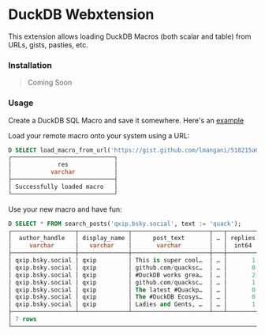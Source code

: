 # DuckDB Webxtension

This extension allows loading DuckDB Macros (both scalar and table) from URLs, gists, pasties, etc.

### Installation

> Coming Soon

### Usage
Create a DuckDB SQL Macro and save it somewhere. Here's an [example](https://gist.github.com/lmangani/518215a68e674ac662537d518799b893)

Load your remote macro onto your system using a URL: 

```sql
D SELECT load_macro_from_url('https://gist.github.com/lmangani/518215a68e674ac662537d518799b893/raw/5f305480fdd7468f4ecda3686011bab8e8e711bf/bsky.sql') as res;
┌─────────────────────────────┐
│             res             │
│           varchar           │
├─────────────────────────────┤
│ Successfully loaded macro   │
└─────────────────────────────┘
```

Use your new macro and have fun: 

```sql
D SELECT * FROM search_posts('qxip.bsky.social', text := 'quack');
┌──────────────────┬──────────────┬──────────────────────┬───┬─────────┬─────────┬───────┬────────┐
│  author_handle   │ display_name │      post_text       │ … │ replies │ reposts │ likes │ quotes │
│     varchar      │   varchar    │       varchar        │   │  int64  │  int64  │ int64 │ int64  │
├──────────────────┼──────────────┼──────────────────────┼───┼─────────┼─────────┼───────┼────────┤
│ qxip.bsky.social │ qxip         │ This is super cool…  │ … │       1 │       0 │     1 │      0 │
│ qxip.bsky.social │ qxip         │ github.com/quacksc…  │ … │       0 │       1 │     2 │      0 │
│ qxip.bsky.social │ qxip         │ #DuckDB works grea…  │ … │       2 │       3 │    24 │      0 │
│ qxip.bsky.social │ qxip         │ github.com/quacksc…  │ … │       1 │       0 │     0 │      0 │
│ qxip.bsky.social │ qxip         │ The latest #Quackp…  │ … │       0 │       0 │     2 │      0 │
│ qxip.bsky.social │ qxip         │ The #DuckDB Ecosys…  │ … │       0 │       0 │     5 │      0 │
│ qxip.bsky.social │ qxip         │ Ladies and Gents, …  │ … │       1 │       0 │     4 │      0 │
├──────────────────┴──────────────┴──────────────────────┴───┴─────────┴─────────┴───────┴────────┤
│ 7 rows                                                                      9 columns (7 shown) │
└─────────────────────────────────────────────────────────────────────────────────────────────────┘
```
